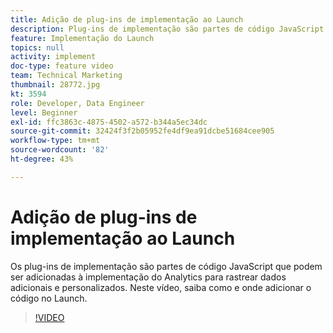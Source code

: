 ```yaml
---
title: Adição de plug-ins de implementação ao Launch
description: Plug-ins de implementação são partes de código JavaScript que podem ser adicionadas à implementação do Analytics para rastrear dados adicionais e personalizados. Neste vídeo, saiba como e onde adicionar o código no Launch.
feature: Implementação do Launch
topics: null
activity: implement
doc-type: feature video
team: Technical Marketing
thumbnail: 28772.jpg
kt: 3594
role: Developer, Data Engineer
level: Beginner
exl-id: ffc3863c-4875-4502-a572-b344a5ec34dc
source-git-commit: 32424f3f2b05952fe4df9ea91dcbe51684cee905
workflow-type: tm+mt
source-wordcount: '82'
ht-degree: 43%

---
```


# Adição de plug-ins de implementação ao Launch

Os plug-ins de implementação são partes de código JavaScript que podem ser adicionadas à implementação do Analytics para rastrear dados adicionais e personalizados. Neste vídeo, saiba como e onde adicionar o código no Launch.

>[!VIDEO](https://video.tv.adobe.com/v/28772/?quality=12&learn=on)
